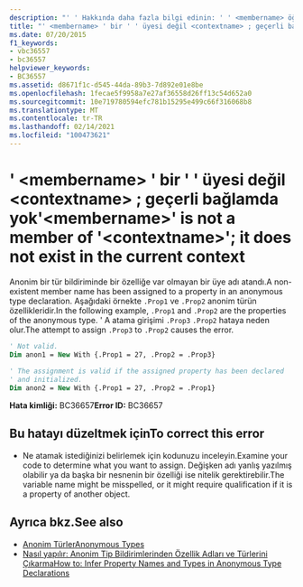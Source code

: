 ```yaml
---
description: "' ' Hakkında daha fazla bilgi edinin: ' ' <membername> öğesinin bir üyesi değil <contextname> ; geçerli bağlamda yok"
title: "' <membername> ' bir ' ' üyesi değil <contextname> ; geçerli bağlamda yok"
ms.date: 07/20/2015
f1_keywords:
- vbc36557
- bc36557
helpviewer_keywords:
- BC36557
ms.assetid: d8671f1c-d545-44da-89b3-7d892e01e8be
ms.openlocfilehash: 1fecae5f9958a7e27af36558d26ff13c54d652a0
ms.sourcegitcommit: 10e719780594efc781b15295e499c66f316068b8
ms.translationtype: MT
ms.contentlocale: tr-TR
ms.lasthandoff: 02/14/2021
ms.locfileid: "100473621"
---
```

# <a name="membername-is-not-a-member-of-contextname-it-does-not-exist-in-the-current-context"></a><span data-ttu-id="79ead-103">' \<membername> ' bir ' ' üyesi değil \<contextname> ; geçerli bağlamda yok</span><span class="sxs-lookup"><span data-stu-id="79ead-103">'\<membername>' is not a member of '\<contextname>'; it does not exist in the current context</span></span>

<span data-ttu-id="79ead-104">Anonim bir tür bildiriminde bir özelliğe var olmayan bir üye adı atandı.</span><span class="sxs-lookup"><span data-stu-id="79ead-104">A non-existent member name has been assigned to a property in an anonymous type declaration.</span></span> <span data-ttu-id="79ead-105">Aşağıdaki örnekte `.Prop1` ve `.Prop2` anonim türün özellikleridir.</span><span class="sxs-lookup"><span data-stu-id="79ead-105">In the following example, `.Prop1` and `.Prop2` are the properties of the anonymous type.</span></span> <span data-ttu-id="79ead-106">' A atama girişimi `.Prop3` `.Prop2` hataya neden olur.</span><span class="sxs-lookup"><span data-stu-id="79ead-106">The attempt to assign `.Prop3` to `.Prop2` causes the error.</span></span>  
  
```vb  
' Not valid.  
Dim anon1 = New With {.Prop1 = 27, .Prop2 = .Prop3}  
  
' The assignment is valid if the assigned property has been declared
' and initialized.  
Dim anon2 = New With {.Prop1 = 27, .Prop2 = .Prop1}  
```  
  
 <span data-ttu-id="79ead-107">**Hata kimliği:** BC36657</span><span class="sxs-lookup"><span data-stu-id="79ead-107">**Error ID:** BC36657</span></span>  
  
## <a name="to-correct-this-error"></a><span data-ttu-id="79ead-108">Bu hatayı düzeltmek için</span><span class="sxs-lookup"><span data-stu-id="79ead-108">To correct this error</span></span>  
  
- <span data-ttu-id="79ead-109">Ne atamak istediğinizi belirlemek için kodunuzu inceleyin.</span><span class="sxs-lookup"><span data-stu-id="79ead-109">Examine your code to determine what you want to assign.</span></span> <span data-ttu-id="79ead-110">Değişken adı yanlış yazılmış olabilir ya da başka bir nesnenin bir özelliği ise nitelik gerektirebilir.</span><span class="sxs-lookup"><span data-stu-id="79ead-110">The variable name might be misspelled, or it might require qualification if it is a property of another object.</span></span>  
  
## <a name="see-also"></a><span data-ttu-id="79ead-111">Ayrıca bkz.</span><span class="sxs-lookup"><span data-stu-id="79ead-111">See also</span></span>

- [<span data-ttu-id="79ead-112">Anonim Türler</span><span class="sxs-lookup"><span data-stu-id="79ead-112">Anonymous Types</span></span>](../programming-guide/language-features/objects-and-classes/anonymous-types.md)
- [<span data-ttu-id="79ead-113">Nasıl yapılır: Anonim Tip Bildirimlerinden Özellik Adları ve Türlerini Çıkarma</span><span class="sxs-lookup"><span data-stu-id="79ead-113">How to: Infer Property Names and Types in Anonymous Type Declarations</span></span>](../programming-guide/language-features/objects-and-classes/how-to-infer-property-names-and-types-in-anonymous-type-declarations.md)
